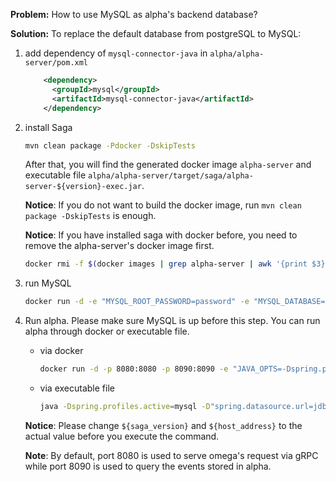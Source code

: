 **Problem:** How to use MySQL as alpha's backend database?

**Solution:** To replace the default database from postgreSQL to MySQL:
1. add dependency of `mysql-connector-java` in `alpha/alpha-server/pom.xml`
   ```xml
       <dependency>
         <groupId>mysql</groupId>
         <artifactId>mysql-connector-java</artifactId>
       </dependency>
   ```

2. install Saga
   ```bash
   mvn clean package -Pdocker -DskipTests
   ```
   After that, you will find the generated docker image `alpha-server` and executable file `alpha/alpha-server/target/saga/alpha-server-${version}-exec.jar`.

   **Notice**: If you do not want to build the docker image, run `mvn clean package -DskipTests` is enough.

   **Notice**: If you have installed saga with docker before, you need to remove the alpha-server's docker image first.
   ```bash
   docker rmi -f $(docker images | grep alpha-server | awk '{print $3}')
   ```

3. run MySQL
   ```bash
   docker run -d -e "MYSQL_ROOT_PASSWORD=password" -e "MYSQL_DATABASE=saga" -e "MYSQL_USER=saga" -e "MYSQL_PASSWORD=password" -p 3306:3306 mysql/mysql-server:5.7
   ```

4. Run alpha. Please make sure MySQL is up before this step. You can run alpha through docker or executable file.
   * via docker
      ```bash
      docker run -d -p 8080:8080 -p 8090:8090 -e "JAVA_OPTS=-Dspring.profiles.active=mysql -Dspring.datasource.url=jdbc:mysql://${host_address}:3306/saga?useSSL=false" alpha-server:${saga_version}
      ```
   * via executable file
      ```bash
      java -Dspring.profiles.active=mysql -D"spring.datasource.url=jdbc:mysql://${host_address}:3306/saga?useSSL=false" -jar alpha-server-${saga_version}-exec.jar
      ```

   **Notice**: Please change `${saga_version}` and `${host_address}` to the actual value before you execute the command.


   **Note**: By default, port 8080 is used to serve omega's request via gRPC while port 8090 is used to query the events stored in alpha.
